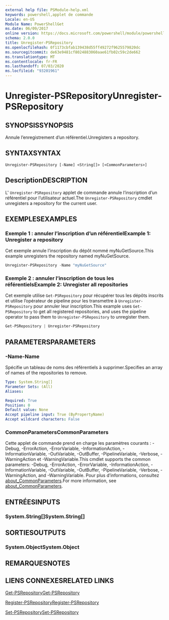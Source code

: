 ```yaml
---
external help file: PSModule-help.xml
keywords: powershell,applet de commande
Locale: en-US
Module Name: PowerShellGet
ms.date: 06/09/2017
online version: https://docs.microsoft.com/powershell/module/powershellget/unregister-psrepository?view=powershell-7&WT.mc_id=ps-gethelp
schema: 2.0.0
title: Unregister-PSRepository
ms.openlocfilehash: 0f1173cbfab139438d55ff49272f9625579820dc
ms.sourcegitcommit: de63e9481cf8024883060aae61fb02c59c2de662
ms.translationtype: MT
ms.contentlocale: fr-FR
ms.lasthandoff: 07/03/2020
ms.locfileid: "93201961"
---
```

# <span data-ttu-id="7d503-103">Unregister-PSRepository</span><span class="sxs-lookup"><span data-stu-id="7d503-103">Unregister-PSRepository</span></span>

## <span data-ttu-id="7d503-104">SYNOPSIS</span><span class="sxs-lookup"><span data-stu-id="7d503-104">SYNOPSIS</span></span>
<span data-ttu-id="7d503-105">Annule l’enregistrement d’un référentiel.</span><span class="sxs-lookup"><span data-stu-id="7d503-105">Unregisters a repository.</span></span>

## <span data-ttu-id="7d503-106">SYNTAX</span><span class="sxs-lookup"><span data-stu-id="7d503-106">SYNTAX</span></span>

```
Unregister-PSRepository [-Name] <String[]> [<CommonParameters>]
```

## <span data-ttu-id="7d503-107">Description</span><span class="sxs-lookup"><span data-stu-id="7d503-107">DESCRIPTION</span></span>

<span data-ttu-id="7d503-108">L' `Unregister-PSRepository` applet de commande annule l’inscription d’un référentiel pour l’utilisateur actuel.</span><span class="sxs-lookup"><span data-stu-id="7d503-108">The `Unregister-PSRepository` cmdlet unregisters a repository for the current user.</span></span>

## <span data-ttu-id="7d503-109">EXEMPLES</span><span class="sxs-lookup"><span data-stu-id="7d503-109">EXAMPLES</span></span>

### <span data-ttu-id="7d503-110">Exemple 1 : annuler l’inscription d’un référentiel</span><span class="sxs-lookup"><span data-stu-id="7d503-110">Example 1: Unregister a repository</span></span>

<span data-ttu-id="7d503-111">Cet exemple annule l’inscription du dépôt nommé myNuGetSource.</span><span class="sxs-lookup"><span data-stu-id="7d503-111">This example unregisters the repository named myNuGetSource.</span></span>

```powershell
Unregister-PSRepository -Name "myNuGetSource"
```

### <span data-ttu-id="7d503-112">Exemple 2 : annuler l’inscription de tous les référentiels</span><span class="sxs-lookup"><span data-stu-id="7d503-112">Example 2: Unregister all repositories</span></span>

<span data-ttu-id="7d503-113">Cet exemple utilise `Get-PSRepository` pour récupérer tous les dépôts inscrits et utilise l’opérateur de pipeline pour les transmettre à `Unregister-PSRepository` pour annuler leur inscription.</span><span class="sxs-lookup"><span data-stu-id="7d503-113">This example uses `Get-PSRepository` to get all registered repositories, and uses the pipeline operator to pass them to `Unregister-PSRepository` to unregister them.</span></span>

```powershell
Get-PSRepository | Unregister-PSRepository
```

## <span data-ttu-id="7d503-114">PARAMETERS</span><span class="sxs-lookup"><span data-stu-id="7d503-114">PARAMETERS</span></span>

### <span data-ttu-id="7d503-115">-Name</span><span class="sxs-lookup"><span data-stu-id="7d503-115">-Name</span></span>

<span data-ttu-id="7d503-116">Spécifie un tableau de noms des référentiels à supprimer.</span><span class="sxs-lookup"><span data-stu-id="7d503-116">Specifies an array of names of the repositories to remove.</span></span>

```yaml
Type: System.String[]
Parameter Sets: (All)
Aliases:

Required: True
Position: 0
Default value: None
Accept pipeline input: True (ByPropertyName)
Accept wildcard characters: False
```

### <span data-ttu-id="7d503-117">CommonParameters</span><span class="sxs-lookup"><span data-stu-id="7d503-117">CommonParameters</span></span>

<span data-ttu-id="7d503-118">Cette applet de commande prend en charge les paramètres courants : -Debug, -ErrorAction, -ErrorVariable, -InformationAction, -InformationVariable, -OutVariable, -OutBuffer, -PipelineVariable, -Verbose, -WarningAction et -WarningVariable.</span><span class="sxs-lookup"><span data-stu-id="7d503-118">This cmdlet supports the common parameters: -Debug, -ErrorAction, -ErrorVariable, -InformationAction, -InformationVariable, -OutVariable, -OutBuffer, -PipelineVariable, -Verbose, -WarningAction, and -WarningVariable.</span></span> <span data-ttu-id="7d503-119">Pour plus d’informations, consultez [about_CommonParameters](https://go.microsoft.com/fwlink/?LinkID=113216).</span><span class="sxs-lookup"><span data-stu-id="7d503-119">For more information, see [about_CommonParameters](https://go.microsoft.com/fwlink/?LinkID=113216).</span></span>

## <span data-ttu-id="7d503-120">ENTRÉES</span><span class="sxs-lookup"><span data-stu-id="7d503-120">INPUTS</span></span>

### <span data-ttu-id="7d503-121">System.String[]</span><span class="sxs-lookup"><span data-stu-id="7d503-121">System.String[]</span></span>

## <span data-ttu-id="7d503-122">SORTIES</span><span class="sxs-lookup"><span data-stu-id="7d503-122">OUTPUTS</span></span>

### <span data-ttu-id="7d503-123">System.Object</span><span class="sxs-lookup"><span data-stu-id="7d503-123">System.Object</span></span>

## <span data-ttu-id="7d503-124">REMARQUES</span><span class="sxs-lookup"><span data-stu-id="7d503-124">NOTES</span></span>

## <span data-ttu-id="7d503-125">LIENS CONNEXES</span><span class="sxs-lookup"><span data-stu-id="7d503-125">RELATED LINKS</span></span>

[<span data-ttu-id="7d503-126">Get-PSRepository</span><span class="sxs-lookup"><span data-stu-id="7d503-126">Get-PSRepository</span></span>](Get-PSRepository.md)

[<span data-ttu-id="7d503-127">Register-PSRepository</span><span class="sxs-lookup"><span data-stu-id="7d503-127">Register-PSRepository</span></span>](Register-PSRepository.md)

[<span data-ttu-id="7d503-128">Set-PSRepository</span><span class="sxs-lookup"><span data-stu-id="7d503-128">Set-PSRepository</span></span>](Set-PSRepository.md)
